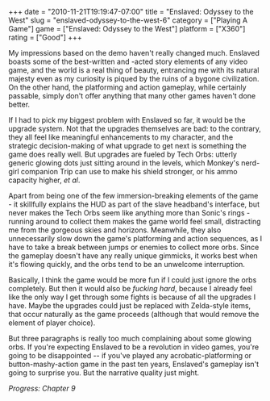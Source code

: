 +++
date = "2010-11-21T19:19:47-07:00"
title = "Enslaved: Odyssey to the West"
slug = "enslaved-odyssey-to-the-west-6"
category = ["Playing A Game"]
game = ["Enslaved: Odyssey to the West"]
platform = ["X360"]
rating = ["Good"]
+++

My impressions based on the demo haven't really changed much.  Enslaved boasts some of the best-written and -acted story elements of any video game, and the world is a real thing of beauty, entrancing me with its natural majesty even as my curiosity is piqued by the ruins of a bygone civilization.  On the other hand, the platforming and action gameplay, while certainly passable, simply don't offer anything that many other games haven't done better.

If I had to pick my biggest problem with Enslaved so far, it would be the upgrade system.  Not that the upgrades themselves are bad: to the contrary, they all feel like meaningful enhancements to my character, and the strategic decision-making of what upgrade to get next is something the game does really well.  But upgrades are fueled by Tech Orbs: utterly generic glowing dots just sitting around in the levels, which Monkey's nerd-girl companion Trip can use to make his shield stronger, or his ammo capacity higher, <i>et al</i>.

Apart from being one of the few immersion-breaking elements of the game - it skillfully explains the HUD as part of the slave headband's interface, but never makes the Tech Orbs seem like anything more than Sonic's rings - running around to collect them makes the game world feel small, distracting me from the gorgeous skies and horizons.  Meanwhile, they also unnecessarily slow down the game's platforming and action sequences, as I have to take a break between jumps or enemies to collect more orbs.  Since the gameplay doesn't have any really unique gimmicks, it works best when it's flowing quickly, and the orbs tend to be an unwelcome interruption.

Basically, I think the game would be more fun if I could just ignore the orbs completely.  But then it would also be <i>fucking hard</i>, because I already feel like the only way I get through some fights is because of all the upgrades I have.  Maybe the upgrades could just be replaced with Zelda-style items, that occur naturally as the game proceeds (although that would remove the element of player choice).

But three paragraphs is really too much complaining about some glowing orbs.  If you're expecting Enslaved to be a revolution in video games, you're going to be disappointed -- if you've played any acrobatic-platforming or button-mashy-action game in the past ten years, Enslaved's gameplay isn't going to surprise you.  But the narrative quality just might.

<i>Progress: Chapter 9</i>